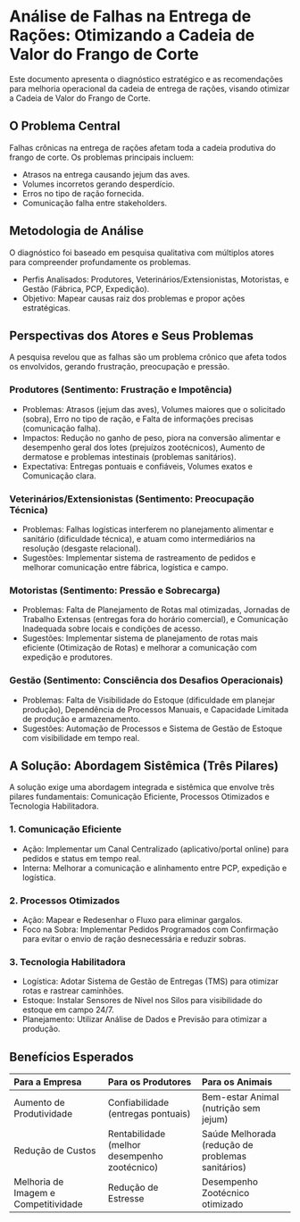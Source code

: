 # Análise de Falhas na Entrega de Rações: Otimizando a Cadeia de Valor do Frango de Corte

Este documento apresenta o diagnóstico estratégico e as recomendações para melhoria operacional da cadeia de entrega de rações, visando otimizar a Cadeia de Valor do Frango de Corte.

## O Problema Central

Falhas crônicas na entrega de rações afetam toda a cadeia produtiva do frango de corte. Os problemas principais incluem:
* Atrasos na entrega causando jejum das aves.
* Volumes incorretos gerando desperdício.
* Erros no tipo de ração fornecida.
* Comunicação falha entre stakeholders.

## Metodologia de Análise

O diagnóstico foi baseado em pesquisa qualitativa com múltiplos atores para compreender profundamente os problemas.
* Perfis Analisados: Produtores, Veterinários/Extensionistas, Motoristas, e Gestão (Fábrica, PCP, Expedição).
* Objetivo: Mapear causas raiz dos problemas e propor ações estratégicas.

## Perspectivas dos Atores e Seus Problemas

A pesquisa revelou que as falhas são um problema crônico que afeta todos os envolvidos, gerando frustração, preocupação e pressão.

### Produtores (Sentimento: Frustração e Impotência)
* Problemas: Atrasos (jejum das aves), Volumes maiores que o solicitado (sobra), Erro no tipo de ração, e Falta de informações precisas (comunicação falha).
* Impactos: Redução no ganho de peso, piora na conversão alimentar e desempenho geral dos lotes (prejuízos zootécnicos), Aumento de dermatose e problemas intestinais (problemas sanitários).
* Expectativa: Entregas pontuais e confiáveis, Volumes exatos e Comunicação clara.

### Veterinários/Extensionistas (Sentimento: Preocupação Técnica)
* Problemas: Falhas logísticas interferem no planejamento alimentar e sanitário (dificuldade técnica), e atuam como intermediários na resolução (desgaste relacional).
* Sugestões: Implementar sistema de rastreamento de pedidos e melhorar comunicação entre fábrica, logística e campo.

### Motoristas (Sentimento: Pressão e Sobrecarga)
* Problemas: Falta de Planejamento de Rotas mal otimizadas, Jornadas de Trabalho Extensas (entregas fora do horário comercial), e Comunicação Inadequada sobre locais e condições de acesso.
* Sugestões: Implementar sistema de planejamento de rotas mais eficiente (Otimização de Rotas) e melhorar a comunicação com expedição e produtores.

### Gestão (Sentimento: Consciência dos Desafios Operacionais)
* Problemas: Falta de Visibilidade do Estoque (dificuldade em planejar produção), Dependência de Processos Manuais, e Capacidade Limitada de produção e armazenamento.
* Sugestões: Automação de Processos e Sistema de Gestão de Estoque com visibilidade em tempo real.

## A Solução: Abordagem Sistêmica (Três Pilares)

A solução exige uma abordagem integrada e sistêmica que envolve três pilares fundamentais: Comunicação Eficiente, Processos Otimizados e Tecnologia Habilitadora.

### 1. Comunicação Eficiente
* Ação: Implementar um Canal Centralizado (aplicativo/portal online) para pedidos e status em tempo real.
* Interna: Melhorar a comunicação e alinhamento entre PCP, expedição e logística.

### 2. Processos Otimizados
* Ação: Mapear e Redesenhar o Fluxo para eliminar gargalos.
* Foco na Sobra: Implementar Pedidos Programados com Confirmação para evitar o envio de ração desnecessária e reduzir sobras.

### 3. Tecnologia Habilitadora
* Logística: Adotar Sistema de Gestão de Entregas (TMS) para otimizar rotas e rastrear caminhões.
* Estoque: Instalar Sensores de Nível nos Silos para visibilidade do estoque em campo 24/7.
* Planejamento: Utilizar Análise de Dados e Previsão para otimizar a produção.

## Benefícios Esperados

| Para a Empresa | Para os Produtores | Para os Animais |
| :--- | :--- | :--- |
| Aumento de Produtividade | Confiabilidade (entregas pontuais) | Bem-estar Animal (nutrição sem jejum) |
| Redução de Custos | Rentabilidade (melhor desempenho zootécnico) | Saúde Melhorada (redução de problemas sanitários) |
| Melhoria de Imagem e Competitividade | Redução de Estresse | Desempenho Zootécnico otimizado |

